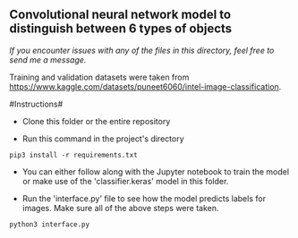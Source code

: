 ## Convolutional neural network model to distinguish between 6 types of objects ##

_If you encounter issues with any of the files in this directory, feel free to send me a message._ 

Training and validation datasets were taken from https://www.kaggle.com/datasets/puneet6060/intel-image-classification.

#Instructions#
- Clone this folder or the entire repository

- Run this command in the project's directory
```
pip3 install -r requirements.txt
```

- You can either follow along with the Jupyter notebook to train the model or make use of the 'classifier.keras' model in this folder.

- Run the 'interface.py' file to see how the model predicts labels for images. Make sure all of the above steps were taken.
```
python3 interface.py
